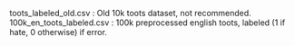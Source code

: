 toots_labeled_old.csv : Old 10k toots dataset, not recommended.
100k_en_toots_labeled.csv : 100k preprocessed english toots, labeled (1 if hate, 0 otherwise) if error.
